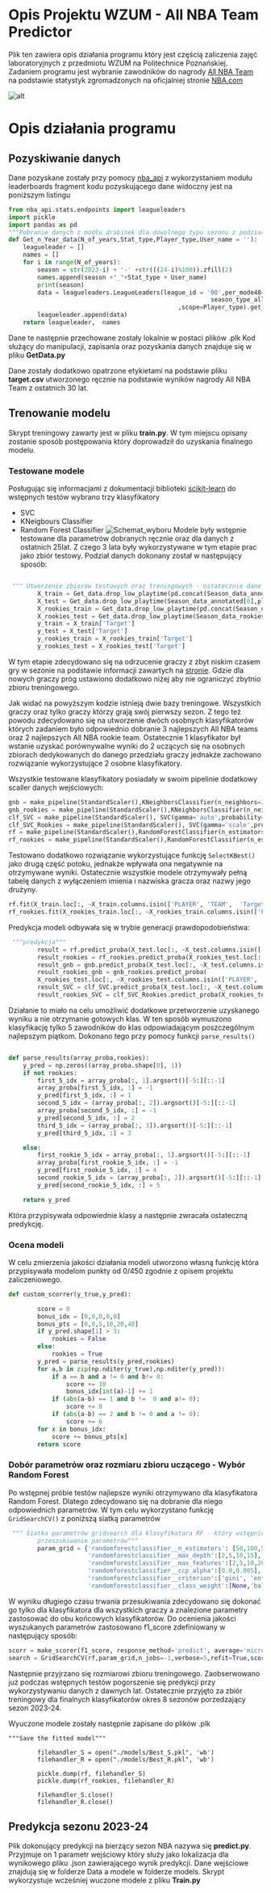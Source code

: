 # Opis Projektu WZUM - All NBA Team Predictor
Plik ten zawiera opis działania programu który jest częścią zaliczenia zajęć laboratoryjnych z przedmiotu WZUM na Politechnice Poznańskiej. Zadaniem programu jest wybranie zawodników do nagrody [All NBA Team](https://www.nba.com/news/history-all-nba-teams) na podstawie statystyk zgromadzonych na oficjalniej stronie [NBA.com](https://www.nba.com/stats/)

![alt](/images/Screenshot_63.png)

# Opis działania programu
## Pozyskiwanie danych
Dane pozyskane zostały przy pomocy [nba_api](https://github.com/swar/nba_api) z wykorzystaniem modułu leaderboards fragment kodu pozyskującego dane widoczny jest na poniższym listingu
```python
from nba_api.stats.endpoints import leagueleaders
import pickle
import pandas as pd
"""Pobranie danych z modłu drabinek dla dowolnego typu sezonu z podziałem na tabelkę Seniorów oraz Rookich"""
def Get_n_Year_data(N_of_years,Stat_type,Player_type,User_name = ''):
    leagueleader = []
    names = []
    for i in range(N_of_years):
        season = str(2023-i) + '-' +str(((24-i)%100)).zfill(2)
        names.append(season +"_"+Stat_type + User_name)
        print(season)
        data = leagueleaders.LeagueLeaders(league_id = '00',per_mode48='Totals',season=season,
                                                        season_type_all_star=Stat_type
                                               ,scope=Player_type).get_data_frames()[0]
        leagueleader.append(data)
    return leagueleader,  names
```
Dane te następnie przechowane zostały lokalnie w postaci plików .plk Kod służący do manipulacji, zapisania oraz pozyskania danych znajduje się w pliku **GetData.py**

Dane zostały dodatkowo opatrzone etykietami na podstawie pliku **target.csv** utworzonego ręcznie na podstawie wyników nagrody All NBA Team z ostatnich 30 lat.
## Trenowanie modelu
Skrypt treningowy zawarty jest w pliku **train.py**. W tym miejscu opisany zostanie sposób postępowania który doprowadził do uzyskania finalnego modelu.

### Testowane modele

Posługując się informacjami z dokumentacji biblioteki [scikit-learn](https://scikit-learn.org/stable/tutorial/machine_learning_map/index.html) do wstępnych testów wybrano trzy klasyfikatory
+ SVC
+ KNeigbours Classifier
+ Random Forest Classifier
![Schemat_wyboru](images/ml_map.svg)
Modele były wstępnie testowane dla parametrów dobranych ręcznie oraz dla danych z ostatnich 25lat. Z czego 3 lata były wykorzystywane w tym etapie prac jako zbiór testowy. Podział danych dokonany został w następujący sposób:
```python

 """ Utworzenie zbiorów testowych oraz treningowych - ostatecznie dane brane są z ostatnich 8 lat"""
        X_train = Get_data.drop_low_playtime(pd.concat(Season_data_annotated[1:8],ignore_index=True),playtime_th)
        X_test = Get_data.drop_low_playtime(Season_data_annotated[0],playtime_th)
        X_rookies_train = Get_data.drop_low_playtime(pd.concat(Season_data_rookies_annotated[1:8],ignore_index=True),playtime_th_rookies)
        X_rookies_test = Get_data.drop_low_playtime(Season_data_rookies_annotated[0],playtime_th_rookies)
        y_train = X_train['Target']
        y_test = X_test['Target']
        y_rookies_train = X_rookies_train['Target']
        y_rookies_test = X_rookies_test['Target']

```
W tym etapie zdecydowano się na odrzucenie graczy z zbyt niskim czasem gry w sezonie na podstawie informacji zawartych na [stronie](https://www.statmuse.com/nba/ask/least-amount-of-games-played-by-a-player-to-make-all-nba-team-since-2000). Gdzie dla nowych graczy próg ustawiono dodatkowo niżej aby nie ograniczyć zbytnio zbioru treningowego.

Jak widać na powyższym kodzie istnieją dwie bazy treningowe. Wszystkich graczy oraz tylko graczy którzy grają swój pierwszy sezon. Z tego też powodu zdecydowano się na utworzenie dwóch osobnych klasyfikatorów których zadaniem było odpowiednio dobranie 3 najlepszych All NBA teams oraz 2 najlepszych All NBA rookie team. Ostatecznie 1 klasyfikator był wstanie uzyskać porównywalne wyniki do 2 uczących się na osobnych zbiorach dedykowanych do danego przedziału graczy jednakże zachowano rozwiązanie wykorzystujące 2 osobne klasyfikatory.

Wszystkie testowane klasyfikatory posiadały w swoim pipelinie dodatkowy scaller danych wejściowych:

```python
gnb = make_pipeline(StandardScaler(),KNeighborsClassifier(n_neighbors=20,weights='uniform',algorithm='brute'))
gnb_rookies = make_pipeline(StandardScaler(),KNeighborsClassifier(n_neighbors=20,weights='uniform',algorithm='brute'))
clf_SVC = make_pipeline(StandardScaler(), SVC(gamma='auto',probability=True,kernel='rbf',class_weight='balanced'))
clf_SVC_Rookies = make_pipeline(StandardScaler(), SVC(gamma='scale',probability=True,kernel='rbf'))
rf = make_pipeline(StandardScaler(),RandomForestClassifier(n_estimators=50,max_depth=15,max_features=20,criterion='log_loss',class_weight='balanced',random_state=42))
rf_rookies = make_pipeline(StandardScaler(),RandomForestClassifier(n_estimators=50,max_depth=15,max_features=20,criterion='log_loss',class_weight='balanced',random_state=42))
```

Testowano dodatkowo rozwiązanie wykorzystujące funkcję ```SelectKBest()``` jako drugą część potoku, jednakże wpływała ona negatywnie na otrzymywane wyniki. Ostatecznie wszystkie modele otrzymywały pełną tabelę danych z wyłączeniem imienia i nazwiska gracza oraz nazwy jego drużyny.

```python
rf.fit(X_train.loc[:, ~X_train.columns.isin(['PLAYER', 'TEAM',  'Target'])], y_train)
rf_rookies.fit(X_rookies_train.loc[:, ~X_rookies_train.columns.isin(['PLAYER', 'TEAM',  'Target'])],y_rookies_train)
```
Predykcja modeli odbywała się w trybie generacji prawdopodobieństwa:
```python
 """predykcja"""
        result = rf.predict_proba(X_test.loc[:, ~X_test.columns.isin(['PLAYER', 'TEAM', 'Target'])])
        result_rookies = rf_rookies.predict_proba(X_rookies_test.loc[:, ~X_rookies_test.columns.isin(['PLAYER', 'TEAM', 'Target'])])
        result_gnb = gnb.predict_proba(X_test.loc[:, ~X_test.columns.isin(['PLAYER', 'TEAM', 'Target'])])
        result_rookies_gnb = gnb_rookies.predict_proba(
        X_rookies_test.loc[:, ~X_rookies_test.columns.isin(['PLAYER', 'TEAM', 'Target'])])
        result_SVC = clf_SVC.predict_proba(X_test.loc[:, ~X_test.columns.isin(['PLAYER', 'TEAM', 'Target'])])
        result_rookies_SVC = clf_SVC_Rookies.predict_proba(X_rookies_test.loc[:, ~X_rookies_test.columns.isin(['PLAYER', 'TEAM', 'Target'])])
```
Działanie to miało na celu umożliwić dodatkowe przetworzenie uzyskanego wyniku a nie otrzymanie gotowych klas. W ten sposób wymuszono klasyfikację tylko 5 zawodników do klas odpowiadającym poszczególnym najlepszym piątkom.
Dokonano tego przy pomocy funkcji ```parse_results()```
```python

def parse_results(array_proba,rookies):
    y_pred = np.zeros((array_proba.shape[0], 1))
    if not rookies:
        first_5_idx = array_proba[:, 1].argsort()[-5:][::-1]
        array_proba[first_5_idx, :] = -1
        y_pred[first_5_idx, :] = 1
        second_5_idx = (array_proba[:, 2]).argsort()[-5:][::-1]
        array_proba[second_5_idx, :] = -1
        y_pred[second_5_idx, :] = 2
        third_5_idx = (array_proba[:, 3]).argsort()[-5:][::-1]
        y_pred[third_5_idx, :] = 3

    else:
        first_rookie_5_idx = array_proba[:, 1].argsort()[-5:][::-1]
        array_proba[first_rookie_5_idx, :] = -1
        y_pred[first_rookie_5_idx, :] = 4
        second_rookie_5_idx = (array_proba[:, 2]).argsort()[-5:][::-1]
        y_pred[second_rookie_5_idx, :] = 5

    return y_pred

```
Która przypisywała odpowiednie klasy a następnie zwracała ostateczną predykcję.
### Ocena modeli

W celu zmierzenia jakości działania modeli utworzono własną funkcję która przypisywała modelom punkty od 0/450 zgodnie z opisem projektu zaliczeniowego.

```python
def custom_scorrer(y_true,y_pred):

        score = 0
        bonus_idx = [0,0,0,0,0]
        bonus_pts = [0,0,5,10,20,40]
        if y_pred.shape[1] > 3:
            rookies = False
        else:
            rookies = True
        y_pred = parse_results(y_pred,rookies)
        for a,b in zip(np.nditer(y_true),np.nditer(y_pred)):
            if a == b and a != 0 and b!= 0:
                score += 10
                bonus_idx[int(a)-1] += 1
            if (abs(a-b) == 1 and b !=  0 and a!= 0):
                score += 8
            if (abs(a-b) == 2 and b != 0 and a != 0):
                score += 6
        for x in bonus_idx:
            score += bonus_pts[x]
        return score
```
### Dobór parametrów oraz rozmiaru zbioru uczącego - Wybór Random Forest

Po wstępnej próbie testów najlepsze wyniki otrzymywano dla klasyfikatora Random Forest. Dlatego zdecydowano się na dobranie dla niego odpowiednich parametrów. W tym celu wykorzystano funkcję ```GridSearchCV()``` z poniższą siatką parametrów

```python
 """ Siatka parametrów gridsearch dla klasyfikatora RF - który wstępnie dawał najlepsze wyniki i dla niego przeprowadzono
        przeszukiwanie parametrów"""
        param_grid = {'randomforestclassifier__n_estimators': [50,100,500,2000],
                      'randomforestclassifier__max_depth':[2,5,10,15],
                      'randomforestclassifier__max_features':[2,5,10,20,'sqrt','log2'],
                      'randomforestclassifier__ccp_alpha':[0.0,0.005],
                      'randomforestclassifier__criterion':['gini', 'entropy', 'log_loss'],
                      'randomforestclassifier__class_weight':[None,'balanced']}
```
W wyniku długiego czasu trwania przesukiwania zdecydowano się dokonać go tylko dla klasyfikatora dla wszystkich graczy a znalezione parametry zastosować do obu końcowych klasyfikatorów. Do ocenienia jakości wyszukanych parametrów zastosowano f1_score zdefiniowany w następujący sposób:

```python
scorr = make_scorer(f1_score, response_method='predict', average='micro')
search = GridSearchCV(rf,param_grid,n_jobs=-1,verbose=5,refit=True,scoring=scorr)
```

Następnie przyjrzano się rozmiarowi zbioru treningowego. Zaobserwowano już podczas wstępnych testów pogorszenie się predykcji przy wykorzystywaniu danych z dawnych lat. Ostatecznie przyjęto za zbiór treningowy dla finalnych klasyfikatorów okres 8 sezonów porzedzający sezon 2023-24.

Wyuczone modele zostały następnie zapisane do plików .plk

```
"""Save the fitted model"""

        filehandler_S = open("./models/Best_S.pkl", 'wb')
        filehandler_R = open("./models/Best_R.pkl", 'wb')

        pickle.dump(rf, filehandler_S)
        pickle.dump(rf_rookies, filehandler_R)

        filehandler_S.close()
        filehandler_R.close()
```
## Predykcja sezonu 2023-24

Plik dokonujący predykcji na bierzący sezon NBA nazywa się **predict.py**. Przyjmuje on 1 parametr wejściowy który służy jako lokalizacja dla wynikowego pliku .json zawierającego wynik predykcji. Dane wejściowe znajdują się w folderze Data a modele w folderze models. Skrypt wykorzystuje wcześniej wuczone modele z pliku **Train.py**